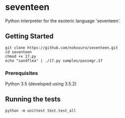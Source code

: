 # seventeen

Python interpreter for the esoteric language 'seventeen'.

## Getting Started

```
git clone https://github.com/nohusuro/seventeen.git
cd seventeen
chmod +x 17.py
echo "sandflea" | ./17.py samples/passmgr.17
```

### Prerequisites

Python 3.5 (developed using 3.5.2)


## Running the tests

```
python -m unittest test.test_all
```
